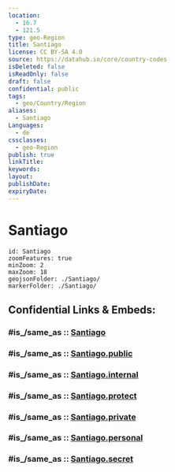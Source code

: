 ```yaml
---
location:
  - 16.7
  - 121.5
type: geo-Region
title: Santiago
license: CC BY-SA 4.0
source: https://datahub.io/core/country-codes
isDeleted: false
isReadOnly: false
draft: false
confidential: public
tags:
  - geo/Country/Region
aliases:
  - Santiago
Languages:
  - de
cssclasses:
  - geo-Region
publish: true
linkTitle:
keywords:
layout:
publishDate:
expiryDate:
---
```


# Santiago

```leaflet
id: Santiago
zoomFeatures: true 
minZoom: 2 
maxZoom: 18
geojsonFolder: ./Santiago/
markerFolder: ./Santiago/
```


## Confidential Links & Embeds: 

### #is_/same_as :: [Santiago](/_Standards/Earth/Continent/Asia/Asia~South~East/Malay_Archipelago/Philippines/Regions~Philippines/Santiago.md) 

### #is_/same_as :: [Santiago.public](/_public/Earth/Continent/Asia/Asia~South~East/Malay_Archipelago/Philippines/Regions~Philippines/Santiago.public.md) 

### #is_/same_as :: [Santiago.internal](/_internal/Earth/Continent/Asia/Asia~South~East/Malay_Archipelago/Philippines/Regions~Philippines/Santiago.internal.md) 

### #is_/same_as :: [Santiago.protect](/_protect/Earth/Continent/Asia/Asia~South~East/Malay_Archipelago/Philippines/Regions~Philippines/Santiago.protect.md) 

### #is_/same_as :: [Santiago.private](/_private/Earth/Continent/Asia/Asia~South~East/Malay_Archipelago/Philippines/Regions~Philippines/Santiago.private.md) 

### #is_/same_as :: [Santiago.personal](/_personal/Earth/Continent/Asia/Asia~South~East/Malay_Archipelago/Philippines/Regions~Philippines/Santiago.personal.md) 

### #is_/same_as :: [Santiago.secret](/_secret/Earth/Continent/Asia/Asia~South~East/Malay_Archipelago/Philippines/Regions~Philippines/Santiago.secret.md)

